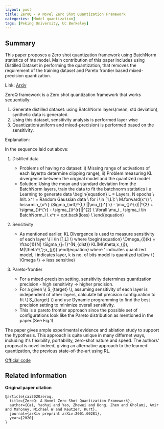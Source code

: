 ```yaml
---
layout: post
title: ZeroQ - A Novel Zero Shot Quantization Framework
categories: [Model quantization]
tags: [Peking University, UC Berkeley]
---
```

## Summary
This paper proposes a Zero shot quantization framework using BatchNorm statistics of hte model. Main contribution of this paper
includes using Distilled Dataset in performing the quantization, that removes the requirement of the training dataset and 
Pareto frontier based mixed-precision quantization.

Link: [Arxiv](https://arxiv.org/pdf/2001.00281)
<!--end_excerpt-->

ZeroQ framework is a Zero shot quantization framework that works sequentially:

1. Generate distilled dataset: using BatchNorm layers(mean, std deviation), synthetic data is generated.
2. Using this dataset, sensitivity analysis is performed layer wise
3. Quantization(uniform and mixed-precision) is performed based on the sensitivity.

Explanation:

In the sequence laid out above:

1. Distilled data
    - Problems of having no dataset: i) Missing range of activations of each layer(to determine clipping range),
    ii) Problem measuring KL divergence between the original model and the quantized model
    - Solution: Using the mean and standard deviation from the BatchNorm layers, train the data to fit the batchnorm statistics
    i.e Learning to generate data 
    \begin{equation}
    L = Layers, N epochs \\
    Init. x^r = Random Gaussian data \\ 
    for i \in [1,L]: \\
        M.forward(x^r) \\
        loss=min_{x^r} \Sigma_{i=0}^{L} ||\mu_{}i^{'r} - \mu_{}i^{r}||^{2} + \sigma_{}i^{'r} - \sigma_{}i^{r}||^{2} \\
          \forall \mu_i , \sigma_i \in BatchNorm_i \\
        x^r = opt.back(loss) \\
    \end{equation}
2. Sensitivity
    - As mentioned earlier, KL Divergence is used to measure sensitivity of each layer \\( i \in [1,L] \\) where 
    \begin{equation}
      \Omega_{i}(k) = \frac{1}{N} \Sigma_{j=1}^{N_{dist}} KL(M(\theta;x_{j}), M(\theta^{'};x_{j}))
    \end{equation}
    where ' indicates quantized model, i indicates layer, k is no. of bits model is quantized to(low \\( \Omega \\) -> less sensitive)
    
3. Pareto-frontier
    - For a mixed-precision setting, sensitivity determines quantization precision - high sensitivity -> higher precision.
    - For a given \\( S_{target} \\), assuming sensitivity of each layer is independent of other layers, calculate bit precision configuration 
    to fit \\( S_{target} \\) and use Dynamic programming to find the best precision setting to minimize overall sensitivity.
    - This is a pareto frontier approach since the possible set of configurations look like the Pareto distribution as mentioned in the paper.(See Fig.1)
    
The paper gives ample experimental evidence and ablation study to support the hypothesis. This approach is quite unique in many differnet ways, 
including it's flexibility, portability, zero-shot nature and speed. The authors' proposal is novel indeed, giving an alternative approach to the learned quantization,
the previous state-of-the-art using RL.

[Official code](https://github.com/amirgholami/ZeroQ)

## Related information ##
__Original paper citation__ 
```
@article{cai2020zeroq,
  title={ZeroQ: A Novel Zero Shot Quantization Framework},
  author={Cai, Yaohui and Yao, Zhewei and Dong, Zhen and Gholami, Amir and Mahoney, Michael W and Keutzer, Kurt},
  journal={arXiv preprint arXiv:2001.00281},
  year={2020}
}
```
